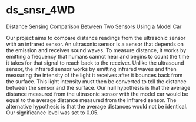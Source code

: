 # ds_snsr_4WD
Distance Sensing Comparison Between Two Sensors Using a Model Car

Our project aims to compare distance readings from the ultrasonic sensor with an infrared sensor. An ultrasonic sensor is a sensor that depends on the emission and receives sound waves. To measure distance, it works by emitting a frequency that humans cannot hear and begins to count the time it takes for that signal to reach back to the receiver. Unlike the ultrasound sensor, the infrared sensor works by emitting infrared waves and then measuring the intensity of the light it receives after it bounces back from the surface. This light intensity must then be converted to tell the distance between the sensor and the surface. Our null hypothesis is that the average distance measured from the ultrasonic sensor with the model car would be equal to the average distance measured from the infrared sensor. The alternative hypothesis is that the average distances would not be identical. Our significance level was set to 0.05. 
